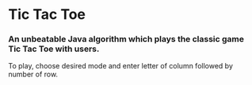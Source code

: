# Tic Tac Toe
### An unbeatable Java algorithm which plays the classic game Tic Tac Toe with users.

To play, choose desired mode and enter letter of column followed by number of row.
